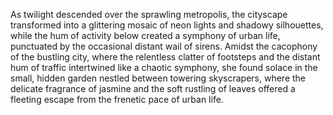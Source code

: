 As twilight descended over the sprawling metropolis, the cityscape transformed into a glittering mosaic of neon lights and shadowy silhouettes, while the hum of activity below created a symphony of urban life, punctuated by the occasional distant wail of sirens. Amidst the cacophony of the bustling city, where the relentless clatter of footsteps and the distant hum of traffic intertwined like a chaotic symphony, she found solace in the small, hidden garden nestled between towering skyscrapers, where the delicate fragrance of jasmine and the soft rustling of leaves offered a fleeting escape from the frenetic pace of urban life.







